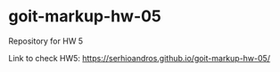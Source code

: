 # goit-markup-hw-05
Repository for HW 5

Link to check HW5:
https://serhioandros.github.io/goit-markup-hw-05/
